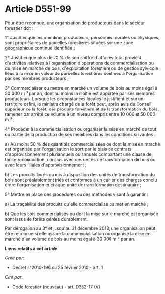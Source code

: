 # Article D551-99

Pour être reconnue, une organisation de producteurs dans le secteur forestier doit : 

1° Justifier que les membres producteurs, personnes morales ou physiques, sont propriétaires de parcelles forestières situées
sur une zone géographique continue identifiée ; 

2° Justifier que plus de 70 % de son chiffre d'affaires total provient d'activités relatives à l'organisation d'opérations de
commercialisation ou de mise en marché de bois, d'exploitation forestière ou de gestion sylvicole liées à la mise en valeur
de parcelles forestières confiées à l'organisation par ses membres producteurs ; 

3° Commercialiser ou mettre en marché un volume de bois au moins égal à 50 000 m ³ par an, dont au moins la moitié est
apportée par ses membres producteurs. Lorsque les circonstances locales le justifient et sur un territoire défini, le
ministre chargé de la forêt peut, après avis du Conseil supérieur de la forêt, des produits forestiers et de la
transformation du bois, ramener par arrêté ce volume à un niveau compris entre 10 000 et 50 000 m ³ ; 

4° Procéder à la commercialisation ou organiser la mise en marché de tout ou partie de la production de ses membres dans les
conditions suivantes : 

a) Au moins 50 % des quantités commercialisées ou dont la mise en marché est organisée par l'organisation le sont par le
biais de contrats d'approvisionnement pluriannuels ou annuels comportant une clause de tacite reconduction, conclus avec des
unités de transformation du bois ou avec leurs filiales d'approvisionnement ; 

b) Les produits livrés ou mis à disposition des unités de transformation du bois sont préalablement triés et conformes à un
cahier des charges conclu entre l'organisation et chaque unité de transformation destinataire ; 

5° Mettre en place des procédures ou des méthodes visant à garantir : 

a) La traçabilité des produits qu'elle commercialise ou met en marché ; 

b) Que les bois commercialisés ou dont la mise sur le marché est organisée sont issus de forêts gérées durablement. 

Par dérogation au 3° et jusqu'au 31 décembre 2013, une organisation peut être reconnue si elle assure la commercialisation ou
organise la mise en marché d'un volume de bois au moins égal à 30 000 m ³ par an.

**Liens relatifs à cet article**

_Créé par_:

  - Décret n°2010-196 du 25 février 2010 - art. 1

_Cité par_:

  - Code forestier (nouveau) - art. D332-17 (V)
